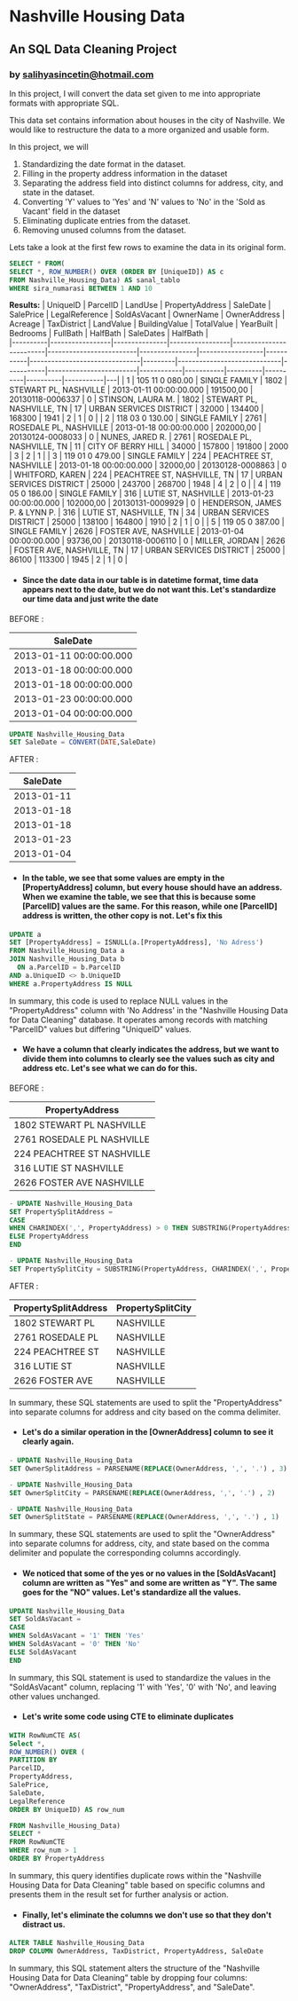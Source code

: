 # Nashville Housing Data
## An SQL Data Cleaning Project
### by salihyasincetin@hotmail.com

In this project, I will convert the data set given to me into appropriate formats with appropriate SQL.

This data set contains information about houses in the city of Nashville. We would like to restructure the data to a more organized and usable form.

In this project, we will

1. Standardizing the date format in the dataset.
2. Filling in the property address information in the dataset
3. Separating the address field into distinct columns for address, city, and state in the dataset.
4. Converting 'Y' values to 'Yes' and 'N' values to 'No' in the 'Sold as Vacant' field in the dataset
5. Eliminating duplicate entries from the dataset.
6. Removing unused columns from the dataset.

Lets take a look at the first few rows to examine the data in its original form.

````sql
SELECT * FROM(
SELECT *, ROW_NUMBER() OVER (ORDER BY [UniqueID]) AS c
FROM Nashville_Housing_Data) AS sanal_tablo
WHERE sira_numarasi BETWEEN 1 AND 10
````
**Results:**
| UniqueID | ParcelID        | LandUse       | PropertyAddress | SaleDate                | SalePrice               | LegalReference | SoldAsVacant     | OwnerName | OwnerAddress                  | Acreage | TaxDistrict                 | LandValue | BuildingValue           | TotalValue | YearBuilt | Bedrooms | FullBath | HalfBath | SaleDates | HalfBath  |   
|----------|-----------------|---------------|-----------------|-------------------------|-------------------------|----------------|------------------|-----------|-------------------------------|---------|-----------------------------|-----------|-------------------------|------------|-----------|----------|----------|----------|-----------|---|
| 1        | 105 11 0 080.00 | SINGLE FAMILY | 1802            | STEWART PL, NASHVILLE   | 2013-01-11 00:00:00.000 | 191500,00      | 20130118-0006337 | 0         | STINSON, LAURA M.             | 1802    | STEWART PL, NASHVILLE, TN   | 17        | URBAN SERVICES DISTRICT | 32000      | 134400    | 168300   | 1941     | 2        | 1         | 0 | 
| 2        | 118 03 0 130.00 | SINGLE FAMILY | 2761            | ROSEDALE PL, NASHVILLE  | 2013-01-18 00:00:00.000 | 202000,00      | 20130124-0008033 | 0         | NUNES, JARED R.               | 2761    | ROSEDALE PL, NASHVILLE, TN  | 11        | CITY OF BERRY HILL      | 34000      | 157800    | 191800   | 2000     | 3        | 2         | 1 | 
| 3        | 119 01 0 479.00 | SINGLE FAMILY | 224             | PEACHTREE ST, NASHVILLE | 2013-01-18 00:00:00.000 | 32000,00       | 20130128-0008863 | 0         | WHITFORD, KAREN               | 224     | PEACHTREE ST, NASHVILLE, TN | 17        | URBAN SERVICES DISTRICT | 25000      | 243700    | 268700   | 1948     | 4        | 2         | 0 | 
| 4        | 119 05 0 186.00 | SINGLE FAMILY | 316             | LUTIE ST, NASHVILLE     | 2013-01-23 00:00:00.000 | 102000,00      | 20130131-0009929 | 0         | HENDERSON, JAMES P. & LYNN P. | 316     | LUTIE ST, NASHVILLE, TN     | 34        | URBAN SERVICES DISTRICT | 25000      | 138100    | 164800   | 1910     | 2        | 1         | 0 | 
| 5        | 119 05 0 387.00 | SINGLE FAMILY | 2626            | FOSTER AVE, NASHVILLE   | 2013-01-04 00:00:00.000 | 93736,00       | 20130118-0006110 | 0         | MILLER, JORDAN                | 2626    | FOSTER AVE, NASHVILLE, TN   | 17        | URBAN SERVICES DISTRICT | 25000      | 86100     | 113300   | 1945     | 2        | 1         | 0 | 
 

- #### Since the date data in our table is in datetime format, time data appears next to the date, but we do not want this. Let's standardize our time data and just write the date

BEFORE : 

| SaleDate   |
|-------------------------|
| 2013-01-11 00:00:00.000 |
| 2013-01-18 00:00:00.000 |
| 2013-01-18 00:00:00.000 |
| 2013-01-23 00:00:00.000 |
| 2013-01-04 00:00:00.000 |   

````sql
UPDATE Nashville_Housing_Data
SET SaleDate = CONVERT(DATE,SaleDate)
````

AFTER :

| SaleDate   |
|------------|
| 2013-01-11 |
| 2013-01-18 |
| 2013-01-18 |
| 2013-01-23 |
| 2013-01-04 |

- #### In the table, we see that some values are empty in the [PropertyAddress] column, but every house should have an address. When we examine the table, we see that this is because some [ParcelID] values are the same. For this reason, while one [ParcelID] address is written, the other copy is not. Let's fix this

````sql
UPDATE a
SET [PropertyAddress] = ISNULL(a.[PropertyAddress], 'No Adress')
FROM Nashville_Housing_Data a
JOIN Nashville_Housing_Data b
  ON a.ParcelID = b.ParcelID
AND a.UniqueID <> b.UniqueID
WHERE a.PropertyAddress IS NULL
````
In summary, this code is used to replace NULL values in the "PropertyAddress" column with 'No Address' in the "Nashville Housing Data for Data Cleaning" database. It operates among records with matching "ParcelID" values but differing "UniqueID" values.  

- #### We have a column that clearly indicates the address, but we want to divide them into columns to clearly see the values such as city and address etc. Let's see what we can do for this.

BEFORE : 

| PropertyAddress              |           
|------------------------------|
| 1802  STEWART PL NASHVILLE |
| 2761  ROSEDALE PL NASHVILLE |
| 224  PEACHTREE ST NASHVILLE |
| 316  LUTIE ST NASHVILLE |
| 2626  FOSTER AVE NASHVILLE |


````sql
- UPDATE Nashville_Housing_Data
SET PropertySplitAddress = 
CASE
WHEN CHARINDEX(',', PropertyAddress) > 0 THEN SUBSTRING(PropertyAddress, 1, CHARINDEX(',', PropertyAddress) - 1 )
ELSE PropertyAddress
END

- UPDATE Nashville_Housing_Data
SET PropertySplitCity = SUBSTRING(PropertyAddress, CHARINDEX(',', PropertyAddress) + 1 , LEN(PropertyAddress))
````

AFTER : 

| PropertySplitAddress | PropertySplitCity |
|----------------------|-------------------|
| 1802  STEWART PL     | NASHVILLE         |
| 2761  ROSEDALE PL    | NASHVILLE         |
| 224  PEACHTREE ST    | NASHVILLE         |
| 316  LUTIE ST        | NASHVILLE         |
| 2626  FOSTER AVE     | NASHVILLE         |

In summary, these SQL statements are used to split the "PropertyAddress" into separate columns for address and city based on the comma delimiter.

- #### Let's do a similar operation in the [OwnerAddress] column to see it clearly again.

````sql
- UPDATE Nashville_Housing_Data
SET OwnerSplitAddress = PARSENAME(REPLACE(OwnerAddress, ',', '.') , 3)

- UPDATE Nashville_Housing_Data
SET OwnerSplitCity = PARSENAME(REPLACE(OwnerAddress, ',', '.') , 2)

- UPDATE Nashville_Housing_Data
SET OwnerSplitState = PARSENAME(REPLACE(OwnerAddress, ',', '.') , 1)
````
In summary, these SQL statements are used to split the "OwnerAddress" into separate columns for address, city, and state based on the comma delimiter and populate the corresponding columns accordingly.

- #### We noticed that some of the yes or no values in the [SoldAsVacant] column are written as "Yes" and some are written as "Y". The same goes for the "NO" values. Let's standardize all the values.

````sql
UPDATE Nashville_Housing_Data
SET SoldAsVacant = 
CASE 
WHEN SoldAsVacant = '1' THEN 'Yes'
WHEN SoldAsVacant = '0' THEN 'No'
ELSE SoldAsVacant
END
````
In summary, this SQL statement is used to standardize the values in the "SoldAsVacant" column, replacing '1' with 'Yes', '0' with 'No', and leaving other values unchanged.

- #### Let's write some code using CTE to eliminate duplicates

````sql
WITH RowNumCTE AS(
Select *,
ROW_NUMBER() OVER (
PARTITION BY 
ParcelID,
PropertyAddress,
SalePrice,
SaleDate,
LegalReference
ORDER BY UniqueID) AS row_num

FROM Nashville_Housing_Data)
SELECT *
FROM RowNumCTE
WHERE row_num > 1
ORDER BY PropertyAddress
````
In summary, this query identifies duplicate rows within the "Nashville Housing Data for Data Cleaning" table based on specific columns and presents them in the result set for further analysis or action.

- #### Finally, let's eliminate the columns we don't use so that they don't distract us.

````sql
ALTER TABLE Nashville_Housing_Data
DROP COLUMN OwnerAddress, TaxDistrict, PropertyAddress, SaleDate
````
In summary, this SQL statement alters the structure of the "Nashville Housing Data for Data Cleaning" table by dropping four columns: "OwnerAddress", "TaxDistrict", "PropertyAddress", and "SaleDate".




  


